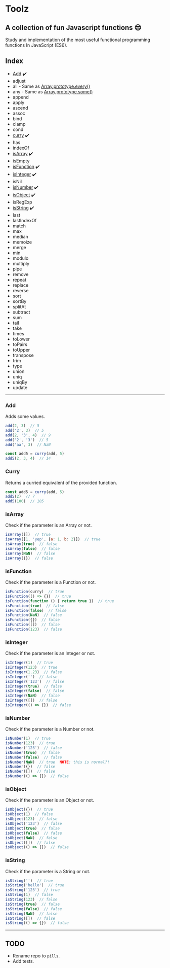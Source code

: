 # Toolz
## A collection of fun Javascript functions 😎

Study and implementation of the most useful functional programming functions
In JavaScript (ES6).


## Index

- [Add](#add) ✔️
- adjust
- all - Same as [Array.prototype.every()](https://developer.mozilla.org/en-US/docs/Web/JavaScript/Reference/Global_Objects/Array/every?v=example)
- any - Same as [Array.prototype.some()](https://developer.mozilla.org/en-US/docs/Web/JavaScript/Reference/Global_Objects/Array/some?v=example)
- append
- apply
- ascend
- assoc
- bind
- clamp
- cond
- [curry](#curry) ✔️
- has
- indexOf
- [isArray](#isarray) ✔️
- isEmpty
- [isFunction](#isfunction) ✔️
- [isInteger](#isinteger) ✔️
- isNil
- [isNumber](#isnumber) ✔️
- [isObject](#isobject) ✔️
- isRegExp
- [isString](#isstring) ✔️
- last
- lastIndexOf
- match
- max
- median
- memoize
- merge
- min
- modulo
- multiply
- pipe
- remove
- repeat
- replace
- reverse
- sort
- sortBy
- splitAt
- subtract
- sum
- tail
- take
- times
- toLower
- toPairs
- toUpper
- transpose
- trim
- type
- union
- uniq
- uniqBy
- update


---


### Add

Adds some values.

```javascript
add(2, 3)  // 5
add('2', 3)  // 5
add(2, '3', 4)  // 9
add('2', '3')  // 5
add('aa', 3)  // NaN

const add5 = curry(add, 5)
add5(2, 3, 4)  // 14
```


### Curry

Returns a curried equivalent of the provided function.

```javascript
const add5 = curry(add, 5)
add5(2)  // 7
add5(100)  // 105
```


### isArray

Check if the parameter is an Array or not.

```javascript
isArray([])  // true
isArray([1, 'yep', {a: 1, b: 2}])  // true
isArray(true)  // false
isArray(false)  // false
isArray(NaN)  // false
isArray({})  // false
```


### isFunction

Check if the parameter is a Function or not.

```javascript
isFunction(curry)  // true
isFunction(() => {})  // true
isFunction(function () { return true })  // true
isFunction(true)  // false
isFunction(false)  // false
isFunction(NaN)  // false
isFunction({})  // false
isFunction([])  // false
isFunction(123)  // false
```


### isInteger

Check if the parameter is an Integer or not.

```javascript
isInteger(1)  // true
isInteger(123)  // true
isInteger(1.23)  // false
isInteger('')  // false
isInteger('123')  // false
isInteger(true)  // false
isInteger(false)  // false
isInteger(NaN)  // false
isInteger([])  // false
isInteger(() => {})  // false
```


### isNumber

Check if the parameter is a Number or not.

```javascript
isNumber(1)  // true
isNumber(123)  // true
isNumber('123')  // false
isNumber(true)  // false
isNumber(false)  // false
isNumber(NaN)  // true  NOTE: this is normal?!
isNumber({})  // false
isNumber([])  // false
isNumber(() => {})  // false
```


### isObject

Check if the parameter is an Object or not.

```javascript
isObject({})  // true
isObject(1)  // false
isObject(123)  // false
isObject('123')  // false
isObject(true)  // false
isObject(false)  // false
isObject(NaN)  // false
isObject([])  // false
isObject(() => {})  // false
```


### isString

Check if the parameter is a String or not.

```javascript
isString('')  // true
isString('hello')  // true
isString('123')  // true
isString(1)  // false
isString(123)  // false
isString(true)  // false
isString(false)  // false
isString(NaN)  // false
isString([])  // false
isString(() => {})  // false
```

---

## TODO

- Rename repo to `pills`.
- Add tests.
